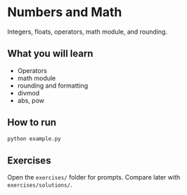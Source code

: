 # Numbers and Math

Integers, floats, operators, math module, and rounding.

## What you will learn
- Operators
- math module
- rounding and formatting
- divmod
- abs, pow

## How to run
```bash
python example.py
```

## Exercises
Open the `exercises/` folder for prompts. Compare later with `exercises/solutions/`.
